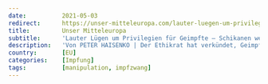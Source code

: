```yaml
---
date:          2021-05-03
redirect:      https://unser-mitteleuropa.com/lauter-luegen-um-privilegien-fuer-geimpfte-schikanen-werden-weitergehen/
title:         Unser Mitteleuropa
subtitle:      'Lauter Lügen um Privilegien für Geimpfte – Schikanen werden weitergehen'
description:   'Von PETER HAISENKO | Der Ethikrat hat verkündet, Geimpfte müssen von Corona-Beschränkungen ausgenommen werden. Feige Politiker sagen, die Diskussion könne erst im Juni geführt werden, wenn alle ein Impfangebot erhalten können. Das ist die erste Lüge, denn diese Diskussion findet bereits seit Monaten statt. Mit allen perfiden Methoden sollen auch die Letzten impfwillig geschossen werden. […]'
country:       [EU]
categories:    [Impfung]
tags:          [manipulation, impfzwang]
---
```

